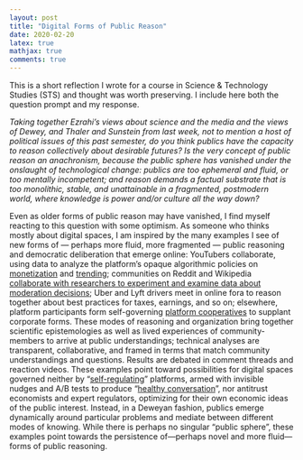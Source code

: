 ```yaml
---
layout: post 
title: "Digital Forms of Public Reason" 
date: 2020-02-20
latex: true 
mathjax: true
comments: true
---
```


This is a short reflection I wrote for a course in Science & Technology Studies (STS) and thought was worth preserving. I include here both the question prompt and my response. 

*Taking together Ezrahi’s views about science and the media and the views of Dewey, and Thaler and Sunstein from last week, not to mention a host of political issues of this past semester, do you think publics have the capacity to reason collectively about desirable futures? Is the very concept of public reason an anachronism, because the public sphere has vanished under the onslaught of technological change: publics are too ephemeral and fluid, or too mentally incompetent; and reason demands a factual substrate that is too monolithic, stable, and unattainable in a fragmented, postmodern world, where knowledge is power and/or culture all the way down?*

Even as older forms of public reason may have vanished, I find myself reacting to this question with some optimism. As someone who thinks mostly about digital spaces, I am inspired by the many examples I see of new forms of — perhaps more fluid, more fragmented — public reasoning and democratic deliberation that emerge online: YouTubers collaborate, using data to analyze the platform’s opaque algorithmic policies on [monetization](https://docs.google.com/document/d/18B-X77K72PUCNIV3tGonzeNKNkegFLWuLxQ_evhF3AY/edit) and [trending](https://www.theverge.com/2019/5/29/18642833/youtube-trending-coffee-break-pewdiepie-late-night-sports-highlights); communities on Reddit and Wikipedia [collaborate with researchers to experiment and examine data about moderation decisions](https://citizensandtech.org/about-cat-lab/); Uber and Lyft drivers meet in online fora to reason together about best practices for taxes, earnings, and so on; elsewhere, platform participants form self-governing [platform cooperatives](https://platform.coop/) to supplant corporate forms. These modes of reasoning and organization bring together scientific epistemologies as well as lived experiences of community-members to arrive at public understandings; technical analyses are transparent, collaborative, and framed in terms that match community understandings and questions. Results are debated in comment threads and reaction videos. These examples point toward possibilities for digital spaces governed neither by “[self-regulating](https://www.oversightboard.com/)” platforms, armed with invisible nudges and A/B tests to produce “[healthy conversation](https://blog.twitter.com/en_us/topics/company/2018/measuring_healthy_conversation)”, nor antitrust economists and expert regulators, optimizing for their own economic ideas of the public interest. Instead, in a Deweyan fashion, publics emerge dynamically around particular problems and mediate between different modes of knowing. While there is perhaps no singular “public sphere”, these examples point towards the persistence of—perhaps novel and more fluid—forms of public reasoning.  
